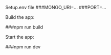Setup.env file
###MONGO_URI=...
###PORT=...

Build the app:

###npm run build

Start the app:

###npm run dev
